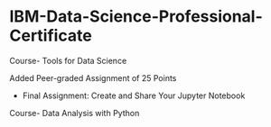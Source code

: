 # IBM-Data-Science-Professional-Certificate

Course- Tools for Data Science

Added Peer-graded Assignment of 25 Points
 - Final Assignment: Create and Share Your Jupyter Notebook

 Course- Data Analysis with Python